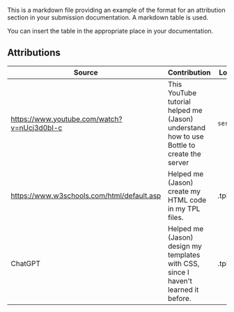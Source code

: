 This is a markdown file providing an example of the format
for an attribution section in your submission documentation. A markdown table is used.

You can insert the table in the appropriate place in your documentation.

## Attributions

| Source                                  | Contribution                                                                              | Location   |
|-----------------------------------------|-------------------------------------------------------------------------------------------|------------|
| https://www.youtube.com/watch?v=nUcj3d0bI-c | This YouTube tutorial helped me (Jason) understand how to use Bottle to create the server | `server.py`  |
| https://www.w3schools.com/html/default.asp    | Helped me (Jason) create my HTML code in my TPL files.                                    | .tpl files |
| ChatGPT                                 | Helped me (Jason) design my templates with CSS, since I haven't learned it before.        | .tpl files | 